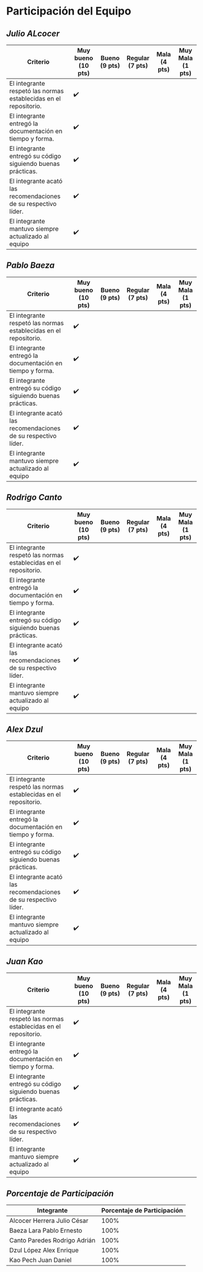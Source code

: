 # Participación del Equipo

## **_Julio ALcocer_**
| Criterio                                           | Muy bueno (10 pts)             |  Bueno (9 pts)                 | Regular (7 pts)      |  Mala (4 pts) | Muy Mala (1 pts)
| ------------- | ------------ | ----------- | ------- | ---------------| -------- |
| El integrante respetó las normas establecidas en el repositorio.  | ✔️                        |                           |                           | | |
| El integrante entregó la documentación en tiempo y forma.   | ✔️                        |                           |                           | |
| El integrante entregó su código siguiendo buenas prácticas.   | ✔️                        |                           |                           | |
| El integrante acató las recomendaciones de su respectivo líder.   | ✔️                        |                           |                           | |
| El integrante mantuvo siempre actualizado al equipo   | ✔️                        |                           |                           | |

## **_Pablo Baeza_**
| Criterio                                           | Muy bueno (10 pts)             |  Bueno (9 pts)                 | Regular (7 pts)      |  Mala (4 pts) | Muy Mala (1 pts)
| ------------- | ------------ | ----------- | ------- | ---------------| -------- |
| El integrante respetó las normas establecidas en el repositorio.  | ✔️                        |                           |                           | | |
| El integrante entregó la documentación en tiempo y forma.   | ✔️                        |                           |                           | |
| El integrante entregó su código siguiendo buenas prácticas.   | ✔️                        |                           |                           | |
| El integrante acató las recomendaciones de su respectivo líder.   | ✔️                        |                           |                           | |
| El integrante mantuvo siempre actualizado al equipo   | ✔️                        |                           |                           | |

## **_Rodrigo Canto_**
| Criterio                                           | Muy bueno (10 pts)             |  Bueno (9 pts)                 | Regular (7 pts)      |  Mala (4 pts) | Muy Mala (1 pts)
| ------------- | ------------ | ----------- | ------- | ---------------| -------- |
| El integrante respetó las normas establecidas en el repositorio.  | ✔️                        |                           |                           | | |
| El integrante entregó la documentación en tiempo y forma.   | ✔️                        |                           |                           | |
| El integrante entregó su código siguiendo buenas prácticas.   | ✔️                        |                           |                           | |
| El integrante acató las recomendaciones de su respectivo líder.   | ✔️                        |                           |                           | |
| El integrante mantuvo siempre actualizado al equipo   | ✔️                        |                           |                           | |

## **_Alex Dzul_**
| Criterio                                           | Muy bueno (10 pts)             |  Bueno (9 pts)                 | Regular (7 pts)      |  Mala (4 pts) | Muy Mala (1 pts)
| ------------- | ------------ | ----------- | ------- | ---------------| -------- |
| El integrante respetó las normas establecidas en el repositorio.  | ✔️                        |                           |                           | | |
| El integrante entregó la documentación en tiempo y forma.   | ✔️                        |                           |                           | |
| El integrante entregó su código siguiendo buenas prácticas.   | ✔️                        |                           |                           | |
| El integrante acató las recomendaciones de su respectivo líder.   | ✔️                        |                           |                           | |
| El integrante mantuvo siempre actualizado al equipo   | ✔️                        |                           |                           | |

## **_Juan Kao_**
| Criterio                                           | Muy bueno (10 pts)             |  Bueno (9 pts)                 | Regular (7 pts)      |  Mala (4 pts) | Muy Mala (1 pts)
| ------------- | ------------ | ----------- | ------- | ---------------| -------- |
| El integrante respetó las normas establecidas en el repositorio.  | ✔️                        |                           |                           | | |
| El integrante entregó la documentación en tiempo y forma.   | ✔️                        |                           |                           | |
| El integrante entregó su código siguiendo buenas prácticas.   | ✔️                        |                           |                           | |
| El integrante acató las recomendaciones de su respectivo líder.   | ✔️                        |                           |                           | |
| El integrante mantuvo siempre actualizado al equipo   | ✔️                        |                           |                           | |

## **_Porcentaje de Participación_**
| Integrante | Porcentaje de Participación |
| ------------- | ------------ |
| Alcocer Herrera Julio César  | 100%  | 
| Baeza Lara Pablo Ernesto  | 100% |
| Canto Paredes Rodrigo Adrián  | 100% |
| Dzul López Alex Enrique  | 100%  |
| Kao Pech Juan Daniel  | 100% |